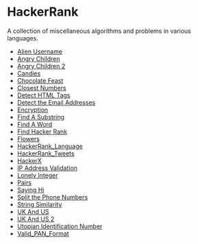HackerRank
==========

A collection of miscellaneous algorithms and problems in various languages.

- [Alien Username](https://www.hackerrank.com/challenges/alien-username)
- [Angry Children](https://www.hackerrank.com/contests/oct13/challenges/angry-children)
- [Angry Children 2](https://www.hackerrank.com/contests/oct13/challenges/angry-children-2)
- [Candies](https://www.hackerrank.com/challenges/candies)
- [Chocolate Feast](https://www.hackerrank.com/contests/oct13/challenges/chocolate-feast)
- [Closest Numbers](https://www.hackerrank.com/challenges/closest-numbers)
- [Detect HTML Tags](https://www.hackerrank.com/challenges/detect-html-tags)
- [Detect the Email Addresses](https://www.hackerrank.com/challenges/detect-the-email-addresses)
- [Encryption](https://www.hackerrank.com/challenges/encryption)
- [Find A Substring](https://www.hackerrank.com/challenges/find-substring)
- [Find A Word](https://www.hackerrank.com/challenges/find-a-word)
- [Find Hacker Rank](https://www.hackerrank.com/challenges/find-hackerrank)
- [Flowers](https://www.hackerrank.com/challenges/flowers)
- [HackerRank_Language](https://www.hackerrank.com/challenges/hackerrank-language)
- [HackerRank_Tweets](https://www.hackerrank.com/challenges/hackerrank-tweets)
- [HackerX](https://www.hackerrank.com/contests/oct13/challenges/missile-defend)
- [IP Address Validation](https://www.hackerrank.com/challenges/ip-address-validation)
- [Lonely Integer](https://www.hackerrank.com/challenges/lonely-integer)
- [Pairs](https://www.hackerrank.com/challenges/pairs)
- [Saying Hi](https://www.hackerrank.com/challenges/saying-hi)
- [Split the Phone Numbers](https://www.hackerrank.com/challenges/split-number)
- [String Similarity](https://www.hackerrank.com/challenges/string-similarity)
- [UK And US](https://www.hackerrank.com/submissions/code/948387)
- [UK And US 2](https://www.hackerrank.com/challenges/uk-and-us-2)
- [Utopian Identification Number](https://www.hackerrank.com/challenges/utopian-identification-number)
- [Valid_PAN_Format](https://www.hackerrank.com/challenges/valid-pan-format)